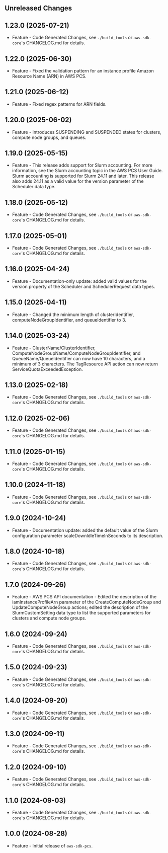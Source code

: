 Unreleased Changes
------------------

1.23.0 (2025-07-21)
------------------

* Feature - Code Generated Changes, see `./build_tools` or `aws-sdk-core`'s CHANGELOG.md for details.

1.22.0 (2025-06-30)
------------------

* Feature - Fixed the validation pattern for an instance profile Amazon Resource Name (ARN) in AWS PCS.

1.21.0 (2025-06-12)
------------------

* Feature - Fixed regex patterns for ARN fields.

1.20.0 (2025-06-02)
------------------

* Feature - Introduces SUSPENDING and SUSPENDED states for clusters, compute node groups, and queues.

1.19.0 (2025-05-15)
------------------

* Feature - This release adds support for Slurm accounting. For more information, see the Slurm accounting topic in the AWS PCS User Guide. Slurm accounting is supported for Slurm 24.11 and later. This release also adds 24.11 as a valid value for the version parameter of the Scheduler data type.

1.18.0 (2025-05-12)
------------------

* Feature - Code Generated Changes, see `./build_tools` or `aws-sdk-core`'s CHANGELOG.md for details.

1.17.0 (2025-05-01)
------------------

* Feature - Code Generated Changes, see `./build_tools` or `aws-sdk-core`'s CHANGELOG.md for details.

1.16.0 (2025-04-24)
------------------

* Feature - Documentation-only update: added valid values for the version property of the Scheduler and SchedulerRequest data types.

1.15.0 (2025-04-11)
------------------

* Feature - Changed the minimum length of clusterIdentifier, computeNodeGroupIdentifier, and queueIdentifier to 3.

1.14.0 (2025-03-24)
------------------

* Feature - ClusterName/ClusterIdentifier, ComputeNodeGroupName/ComputeNodeGroupIdentifier, and QueueName/QueueIdentifier can now have 10 characters, and a minimum of 3 characters. The TagResource API action can now return ServiceQuotaExceededException.

1.13.0 (2025-02-18)
------------------

* Feature - Code Generated Changes, see `./build_tools` or `aws-sdk-core`'s CHANGELOG.md for details.

1.12.0 (2025-02-06)
------------------

* Feature - Code Generated Changes, see `./build_tools` or `aws-sdk-core`'s CHANGELOG.md for details.

1.11.0 (2025-01-15)
------------------

* Feature - Code Generated Changes, see `./build_tools` or `aws-sdk-core`'s CHANGELOG.md for details.

1.10.0 (2024-11-18)
------------------

* Feature - Code Generated Changes, see `./build_tools` or `aws-sdk-core`'s CHANGELOG.md for details.

1.9.0 (2024-10-24)
------------------

* Feature - Documentation update: added the default value of the Slurm configuration parameter scaleDownIdleTimeInSeconds to its description.

1.8.0 (2024-10-18)
------------------

* Feature - Code Generated Changes, see `./build_tools` or `aws-sdk-core`'s CHANGELOG.md for details.

1.7.0 (2024-09-26)
------------------

* Feature - AWS PCS API documentation - Edited the description of the iamInstanceProfileArn parameter of the CreateComputeNodeGroup and UpdateComputeNodeGroup actions; edited the description of the SlurmCustomSetting data type to list the supported parameters for clusters and compute node groups.

1.6.0 (2024-09-24)
------------------

* Feature - Code Generated Changes, see `./build_tools` or `aws-sdk-core`'s CHANGELOG.md for details.

1.5.0 (2024-09-23)
------------------

* Feature - Code Generated Changes, see `./build_tools` or `aws-sdk-core`'s CHANGELOG.md for details.

1.4.0 (2024-09-20)
------------------

* Feature - Code Generated Changes, see `./build_tools` or `aws-sdk-core`'s CHANGELOG.md for details.

1.3.0 (2024-09-11)
------------------

* Feature - Code Generated Changes, see `./build_tools` or `aws-sdk-core`'s CHANGELOG.md for details.

1.2.0 (2024-09-10)
------------------

* Feature - Code Generated Changes, see `./build_tools` or `aws-sdk-core`'s CHANGELOG.md for details.

1.1.0 (2024-09-03)
------------------

* Feature - Code Generated Changes, see `./build_tools` or `aws-sdk-core`'s CHANGELOG.md for details.

1.0.0 (2024-08-28)
------------------

* Feature - Initial release of `aws-sdk-pcs`.

